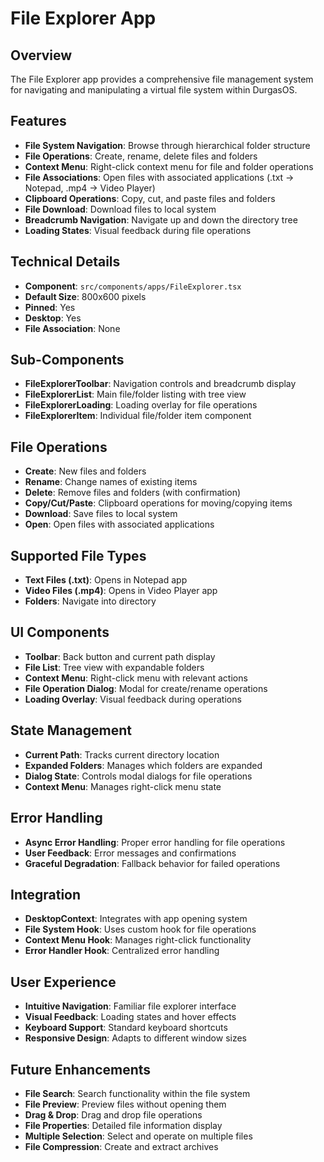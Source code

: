 # File Explorer App

## Overview

The File Explorer app provides a comprehensive file management system for navigating and manipulating a virtual file system within DurgasOS.

## Features

- **File System Navigation**: Browse through hierarchical folder structure
- **File Operations**: Create, rename, delete files and folders
- **Context Menu**: Right-click context menu for file and folder operations
- **File Associations**: Open files with associated applications (.txt → Notepad, .mp4 → Video Player)
- **Clipboard Operations**: Copy, cut, and paste files and folders
- **File Download**: Download files to local system
- **Breadcrumb Navigation**: Navigate up and down the directory tree
- **Loading States**: Visual feedback during file operations

## Technical Details

- **Component**: `src/components/apps/FileExplorer.tsx`
- **Default Size**: 800x600 pixels
- **Pinned**: Yes
- **Desktop**: Yes
- **File Association**: None

## Sub-Components

- **FileExplorerToolbar**: Navigation controls and breadcrumb display
- **FileExplorerList**: Main file/folder listing with tree view
- **FileExplorerLoading**: Loading overlay for file operations
- **FileExplorerItem**: Individual file/folder item component

## File Operations

- **Create**: New files and folders
- **Rename**: Change names of existing items
- **Delete**: Remove files and folders (with confirmation)
- **Copy/Cut/Paste**: Clipboard operations for moving/copying items
- **Download**: Save files to local system
- **Open**: Open files with associated applications

## Supported File Types

- **Text Files (.txt)**: Opens in Notepad app
- **Video Files (.mp4)**: Opens in Video Player app
- **Folders**: Navigate into directory

## UI Components

- **Toolbar**: Back button and current path display
- **File List**: Tree view with expandable folders
- **Context Menu**: Right-click menu with relevant actions
- **File Operation Dialog**: Modal for create/rename operations
- **Loading Overlay**: Visual feedback during operations

## State Management

- **Current Path**: Tracks current directory location
- **Expanded Folders**: Manages which folders are expanded
- **Dialog State**: Controls modal dialogs for file operations
- **Context Menu**: Manages right-click menu state

## Error Handling

- **Async Error Handling**: Proper error handling for file operations
- **User Feedback**: Error messages and confirmations
- **Graceful Degradation**: Fallback behavior for failed operations

## Integration

- **DesktopContext**: Integrates with app opening system
- **File System Hook**: Uses custom hook for file operations
- **Context Menu Hook**: Manages right-click functionality
- **Error Handler Hook**: Centralized error handling

## User Experience

- **Intuitive Navigation**: Familiar file explorer interface
- **Visual Feedback**: Loading states and hover effects
- **Keyboard Support**: Standard keyboard shortcuts
- **Responsive Design**: Adapts to different window sizes

## Future Enhancements

- **File Search**: Search functionality within the file system
- **File Preview**: Preview files without opening them
- **Drag & Drop**: Drag and drop file operations
- **File Properties**: Detailed file information display
- **Multiple Selection**: Select and operate on multiple files
- **File Compression**: Create and extract archives
